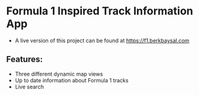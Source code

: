 # Formula 1 Inspired Track Information App

 - A live version of this project can be found at https://f1.berkbaysal.com

## Features:
- Three different dynamic map views
- Up to date information about Formula 1 tracks
- Live search

